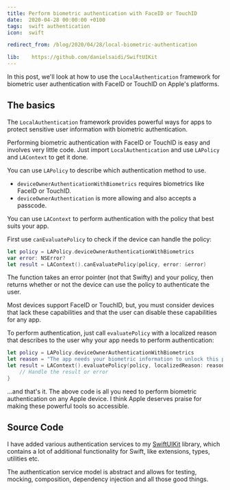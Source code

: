 ```yaml
---
title: Perform biometric authentication with FaceID or TouchID
date:  2020-04-28 00:00:00 +0100
tags:  swift authentication
icon:  swift

redirect_from: /blog/2020/04/28/local-biometric-authentication

lib:    https://github.com/danielsaidi/SwiftUIKit
---
```


In this post, we'll look at how to use the `LocalAuthentication` framework for biometric user authentication with FaceID or TouchID on Apple's platforms.


## The basics

The `LocalAuthentication` framework provides powerful ways for apps to protect sensitive user information with biometric authentication.

Performing biometric authentication with FaceID or TouchID is easy and involves very little code. Just import `LocalAuthentication` and use `LAPolicy` and `LAContext` to get it done.

You can use `LAPolicy` to describe which authentication method to use. 

* `deviceOwnerAuthenticationWithBiometrics` requires biometrics like FaceID or TouchID.
* `deviceOwnerAuthentication` is more allowing and also accepts a passcode.

You can use `LAContext` to perform authentication with the policy that best suits your app. 

First use `canEvaluatePolicy` to check if the device can handle the policy:

```swift
let policy = LAPolicy.deviceOwnerAuthenticationWithBiometrics
var error: NSError?
let result = LAContext().canEvaluatePolicy(policy, error: &error)
```

The function takes an error pointer (not that Swifty) and your policy, then returns whether or not the device can use the policy to authenticate the user.

Most devices support FaceID or TouchID, but, you must consider devices that lack these capabilities and that the user can disable these capabilities for any app.

To perform authentication, just call `evaluatePolicy` with a localized reason that describes to the user why your app needs to perform authentication:

```swift
let policy = LAPolicy.deviceOwnerAuthenticationWithBiometrics
let reason = "The app needs your biometric information to unlock this part of the app"
let result = LAContext().evaluatePolicy(policy, localizedReason: reason) { result, error in
    // Handle the result or error
}
```

...and that's it. The above code is all you need to perform biometric authentication on any Apple device. I think Apple deserves praise for making these powerful tools so accessible.


## Source Code

I have added various authentication services to my [SwiftUIKit]({{page.lib}}) library, which contains a lot of additional functionality for Swift, like extensions, types, utilities etc.

The authentication service model is abstract and allows for testing, mocking, composition, dependency injection and all those good things.